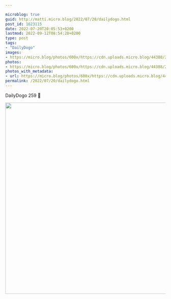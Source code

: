 ```yaml
---

microblog: true
guid: http://matti.micro.blog/2022/07/20/dailydogo.html
post_id: 1623115
date: 2022-07-20T20:05:53+0200
lastmod: 2022-09-12T08:54:20+0200
type: post
tags:
- "DailyDogo"
images:
- https://micro.blog/photos/600x/https://cdn.uploads.micro.blog/44388/2022/c3d7afb6c2.jpg
photos:
- https://micro.blog/photos/600x/https://cdn.uploads.micro.blog/44388/2022/c3d7afb6c2.jpg
photos_with_metadata:
- url: https://micro.blog/photos/600x/https://cdn.uploads.micro.blog/44388/2022/c3d7afb6c2.jpg
permalink: /2022/07/20/dailydogo.html
---
```

DailyDogo 259 🐶

<img src="/media/uploads/2022/c3d7afb6c2.jpg" width="600" height="600" alt="" />
